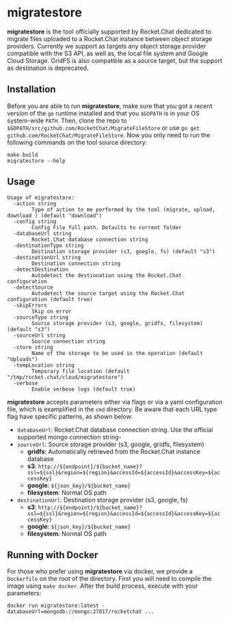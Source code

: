# **migratestore**

**migratestore** is the tool officially supported by Rocket.Chat dedicated to migrate files uploaded to a Rocket.Chat instance between object storage providers. Currently we support as targets any object storage provider compatible with the S3 API, as well as, the local file system and Google Cloud Storage. GridFS is also compatible as a source target, but the support as destination is deprecated.

## Installation

Before you are able to run **migratestore**, make sure that you got a recent version of the `go` runtime installed and that you `$GOPATH` is in your OS system-wide `PATH`. Then, clone the repo to `$GOPATH/src/github.com/RocketChat/MigrateFileStore` or use `go get github.com/RocketChat/MigrateFileStore`. Now you only need to run the following commands on the tool source directory:

```
make build
migratestore --help
```

## Usage

```
Usage of migratestore:
  -action string
    	Type of action to me performed by the tool (migrate, upload, download ) (default "download")
  -config string
    	Config File full path. Defaults to current folder
  -databaseUrl string
    	Rocket.Chat database connection string
  -destinationType string
    	Destination storage provider (s3, google, fs) (default "s3")
  -destinationUrl string
    	Destination connection string
  -detectDestination
    	Autodetect the destionation using the Rocket.Chat configuration
  -detectSource
    	Autodetect the source target using the Rocket.Chat configuration (default true)
  -skipErrors
    	Skip on error
  -sourceType string
    	Source storage provider (s3, google, gridfs, filesystem) (default "s3")
  -sourceUrl string
    	Source connection string
  -store string
    	Name of the storage to be used in the operation (default "Uploads")
  -tempLocation string
    	Temporary file location (default "/tmp/rocket.chat/cloud/migratestore")
  -verbose
    	Enable verbose logs (default true)
```

**migratestore** accepts parameters either via flags or via a yaml configuration file, which is examplified in the `cmd` directory. Be aware that each URL type flag have specific patterns, as shown below:

- `databaseUrl`: Rocket.Chat database connection string. Use the official supported mongo connection string-
- `sourceUrl`: Source storage provider (s3, google, gridfs, filesystem)
    - **gridfs**: Automatically retrieved from the Rocket.Chat instance database
    - **s3**: `http://${endpoint}/${bucket_name}?ssl=${ssl}&region=${region}&accessId=${accessId}&accessKey=${accessKey}`
    - **google**: `${json_key}/${bucket_name}`
    - **filesystem**: Normal OS path
- `destinationUrl`: Destination storage provider (s3, google, fs)
    - **s3**: `http://${endpoint}/${bucket_name}?ssl=${ssl}&region=${region}&accessId=${accessId}&accessKey=${accessKey}`
    - **google**: `${json_key}/${bucket_name}`
    - **filesystem**: Normal OS path

## Running with Docker

For those who prefer using **migratestore** via docker, we provide a `Dockerfile` on the root of the directory. First you will need to
compile the image using `make docker`. After the build process, execute with your parameters:

```
docker run migratestore:latest -databaseUrl=mongodb://mongo:27017/rocketchat ...
```
